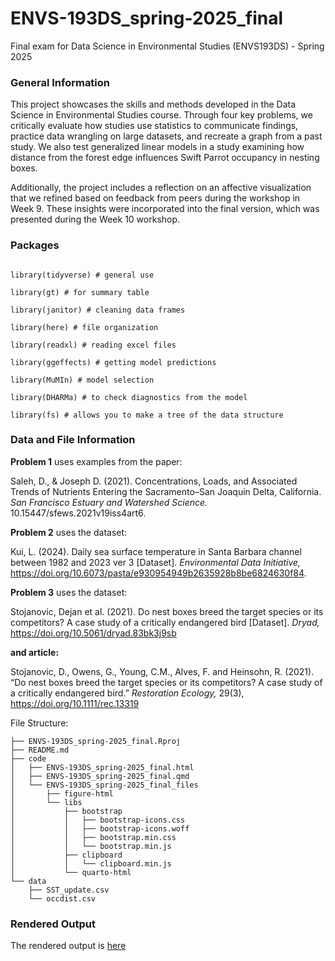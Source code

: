 # ENVS-193DS_spring-2025_final
Final exam for Data Science in Environmental Studies (ENVS193DS) - Spring 2025 


### General Information 

This project showcases the skills and methods developed in the Data Science in Environmental Studies course. Through four key problems, we critically evaluate how studies use statistics to communicate findings, practice data wrangling on large datasets, and recreate a graph from a past study. We also test generalized linear models in a study examining how distance from the forest edge influences Swift Parrot occupancy in nesting boxes.

Additionally, the project includes a reflection on an affective visualization that we refined based on feedback from peers during the workshop in Week 9. These insights were incorporated into the final version, which was presented during the Week 10 workshop.


### Packages 

```

library(tidyverse) # general use 

library(gt) # for summary table

library(janitor) # cleaning data frames 

library(here) # file organization 

library(readxl) # reading excel files 

library(ggeffects) # getting model predictions

library(MuMIn) # model selection

library(DHARMa) # to check diagnostics from the model

library(fs) # allows you to make a tree of the data structure

```

### Data and File Information 

**Problem 1** uses examples from the paper:

Saleh, D., & Joseph D. (2021). Concentrations, Loads, and Associated Trends of Nutrients Entering the Sacramento–San Joaquin Delta, California. *San Francisco Estuary and Watershed Science.* 10.15447/sfews.2021v19iss4art6.

**Problem 2** uses the dataset:

Kui, L. (2024). Daily sea surface temperature in Santa Barbara channel between 1982 and 2023 ver 3 [Dataset]. *Environmental Data Initiative,* https://doi.org/10.6073/pasta/e930954949b2635928b8be6824630f84.

**Problem 3** uses the dataset:

Stojanovic, Dejan et al. (2021). Do nest boxes breed the target species or its competitors? A case study of a critically endangered bird [Dataset]. *Dryad,* https://doi.org/10.5061/dryad.83bk3j9sb

**and article:** 

Stojanovic, D., Owens, G., Young, C.M., Alves, F. and Heinsohn, R. (2021). “Do nest boxes breed the target species or its competitors? A case study of a critically endangered bird.” *Restoration Ecology,* 29(3), https://doi.org/10.1111/rec.13319



File Structure: 

```
├── ENVS-193DS_spring-2025_final.Rproj
├── README.md
├── code
│   ├── ENVS-193DS_spring-2025_final.html
│   ├── ENVS-193DS_spring-2025_final.qmd
│   └── ENVS-193DS_spring-2025_final_files
│       ├── figure-html
│       └── libs
│           ├── bootstrap
│           │   ├── bootstrap-icons.css
│           │   ├── bootstrap-icons.woff
│           │   ├── bootstrap.min.css
│           │   └── bootstrap.min.js
│           ├── clipboard
│           │   └── clipboard.min.js
│           └── quarto-html
└── data
    ├── SST_update.csv
    └── occdist.csv

```


### Rendered Output 
The rendered output is [here](https://ethan-mathews24.github.io/ENVS-193DS_spring-2025_final/code/ENVS-193DS_spring-2025_final.html)









